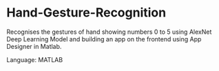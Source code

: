 # Hand-Gesture-Recognition

Recognises the gestures of hand showing numbers 0 to 5 using AlexNet Deep Learning Model and building an app on the frontend using App Designer in Matlab.

Language: MATLAB
